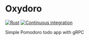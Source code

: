 # Oxydoro

[![Rust](https://github.com/dmweis/oxydoro/workflows/Rust/badge.svg)](https://github.com/dmweis/oxydoro/actions)
[![Continuous integration](https://github.com/dmweis/oxydoro/workflows/Continuous%20integration/badge.svg)](https://github.com/dmweis/oxydoro/actions)

Simple Pomodoro todo app with gRPC
